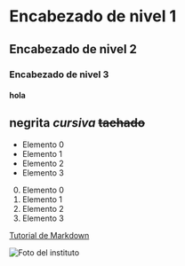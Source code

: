 # Encabezado de nivel 1
## Encabezado de nivel 2
### Encabezado de nivel 3
#### hola


  **negrita**
  *cursiva*
  ~~tachado~~
---

- Elemento 0
- Elemento 1
- Elemento 2
- Elemento 3

0. Elemento 0
1. Elemento 1
2. Elemento 2
3. Elemento 3

<!-- este es el tutorial que estamos siguiendo para hacer este README -->
[Tutorial de Markdown](https://www.eniun.com/tutorial-markdown/)

![Foto del instituto](https://www.ieszaidinvergeles.org/blog/wp-content/uploads/2023/03/PHOTO-2023-03-16-09-47-30.jpg)
